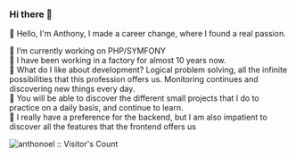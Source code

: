### Hi there 👋


💬 Hello, I'm Anthony, I made a career change, where I found a real passion.

🔭 I’m currently working on PHP/SYMFONY  
👯 I have been working in a factory for almost 10 years now.  
🤔 What do I like about development? Logical problem solving, all the infinite possibilities that this profession offers us. Monitoring continues and discovering new things every day.  
📄 You will be able to discover the different small projects that I do to practice on a daily basis, and continue to learn.  
🥰 I really have a preference for the backend, but I am also impatient to discover all the features that the frontend offers us

<img src="https://profile-counter.glitch.me/{anthonoel}/count.svg" alt="anthonoel :: Visitor's Count" />
